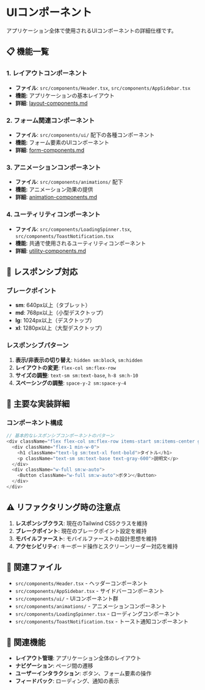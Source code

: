 # UIコンポーネント

アプリケーション全体で使用されるUIコンポーネントの詳細仕様です。

## 📋 機能一覧

### 1. レイアウトコンポーネント
- **ファイル**: `src/components/Header.tsx`, `src/components/AppSidebar.tsx`
- **機能**: アプリケーションの基本レイアウト
- **詳細**: [layout-components.md](./layout-components.md)

### 2. フォーム関連コンポーネント
- **ファイル**: `src/components/ui/` 配下の各種コンポーネント
- **機能**: フォーム要素のUIコンポーネント
- **詳細**: [form-components.md](./form-components.md)

### 3. アニメーションコンポーネント
- **ファイル**: `src/components/animations/` 配下
- **機能**: アニメーション効果の提供
- **詳細**: [animation-components.md](./animation-components.md)

### 4. ユーティリティコンポーネント
- **ファイル**: `src/components/LoadingSpinner.tsx`, `src/components/ToastNotification.tsx`
- **機能**: 共通で使用されるユーティリティコンポーネント
- **詳細**: [utility-components.md](./utility-components.md)

## 🎨 レスポンシブ対応

### ブレークポイント
- **sm**: 640px以上（タブレット）
- **md**: 768px以上（小型デスクトップ）
- **lg**: 1024px以上（デスクトップ）
- **xl**: 1280px以上（大型デスクトップ）

### レスポンシブパターン
1. **表示/非表示の切り替え**: `hidden sm:block`, `sm:hidden`
2. **レイアウトの変更**: `flex-col sm:flex-row`
3. **サイズの調整**: `text-sm sm:text-base`, `h-8 sm:h-10`
4. **スペーシングの調整**: `space-y-2 sm:space-y-4`

## 🔧 主要な実装詳細

### コンポーネント構成
```typescript
// 基本的なレスポンシブコンポーネントのパターン
<div className="flex flex-col sm:flex-row items-start sm:items-center gap-4">
  <div className="flex-1 min-w-0">
    <h1 className="text-lg sm:text-xl font-bold">タイトル</h1>
    <p className="text-sm sm:text-base text-gray-600">説明文</p>
  </div>
  <div className="w-full sm:w-auto">
    <Button className="w-full sm:w-auto">ボタン</Button>
  </div>
</div>
```

## ⚠️ リファクタリング時の注意点

1. **レスポンシブクラス**: 現在のTailwind CSSクラスを維持
2. **ブレークポイント**: 現在のブレークポイント設定を維持
3. **モバイルファースト**: モバイルファーストの設計思想を維持
4. **アクセシビリティ**: キーボード操作とスクリーンリーダー対応を維持

## 📁 関連ファイル

- `src/components/Header.tsx` - ヘッダーコンポーネント
- `src/components/AppSidebar.tsx` - サイドバーコンポーネント
- `src/components/ui/` - UIコンポーネント群
- `src/components/animations/` - アニメーションコンポーネント
- `src/components/LoadingSpinner.tsx` - ローディングコンポーネント
- `src/components/ToastNotification.tsx` - トースト通知コンポーネント

## 🔗 関連機能

- **レイアウト管理**: アプリケーション全体のレイアウト
- **ナビゲーション**: ページ間の遷移
- **ユーザーインタラクション**: ボタン、フォーム要素の操作
- **フィードバック**: ローディング、通知の表示
